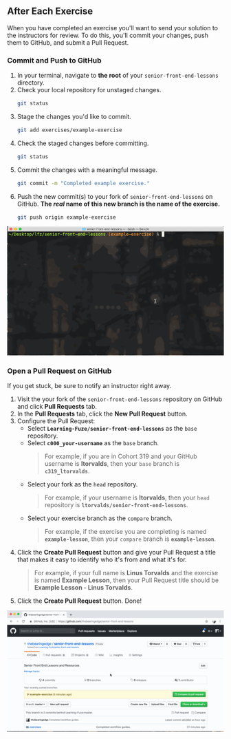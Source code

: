 After Each Exercise
--

When you have completed an exercise you'll want to send your solution to the instructors for review. To do this, you'll commit your changes, push them to GitHub, and submit a Pull Request.

### Commit and Push to GitHub

1. In your terminal, navigate to **the root** of your `senior-front-end-lessons` directory.
2. Check your local repository for unstaged changes.
    ```bash
    git status
    ```
3. Stage the changes you'd like to commit.
    ```bash
    git add exercises/example-exercise
    ```
4. Check the staged changes before committing.
    ```bash
    git status
    ```
5. Commit the changes with a meaningful message.
    ```bash
    git commit -m "Completed example exercise."
    ```
6. Push the new commit(s) to your fork of `senior-front-end-lessons` on GitHub. **The _real_ name of this new branch is the name of the exercise.**
    ```bash
    git push origin example-exercise
    ```

![Commit and Push Solution](images/commit-and-push-solution.gif)

### Open a Pull Request on GitHub

If you get stuck, be sure to notify an instructor right away.

1. Visit the your fork of the `senior-front-end-lessons` repository on GitHub and click **Pull Requests** tab.
2. In the **Pull Requests** tab, click the **New Pull Request** button.
3. Configure the Pull Request:
    - Select **`Learning-Fuze/senior-front-end-lessons`** as the `base` repository.
    - Select **`c000_your-username`** as the `base` branch.
        > For example, if you are in Cohort 319 and your GitHub username is **ltorvalds**, then your `base` branch is **`c319_ltorvalds`**.
    - Select your fork as the `head` repository.
        > For example, if your username is **ltorvalds**, then your `head` repository is **`ltorvalds/senior-front-end-lessons`**.
    - Select your exercise branch as the `compare` branch.
        > For example, if the exercise you are completing is named **`example-lesson`**, then your `compare` branch is **`example-lesson`**.
4. Click the **Create Pull Request** button and give your Pull Request a title that makes it easy to identify who it's from and what it's for.
    > For example, if your full name is **Linus Torvalds** and the exercise is named **Example Lesson**, then your Pull Request title should be **Example Lesson - Linus Torvalds**.
5. Click the **Create Pull Request** button. Done!


![Open a Pull Request](images/open-a-pull-request.gif)
